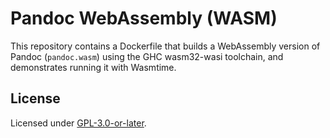 # Pandoc WebAssembly (WASM)

This repository contains a Dockerfile that builds a WebAssembly version of Pandoc (`pandoc.wasm`) using the GHC wasm32-wasi toolchain, and demonstrates running it with Wasmtime.

## License

Licensed under [GPL-3.0-or-later](LICENSE).
